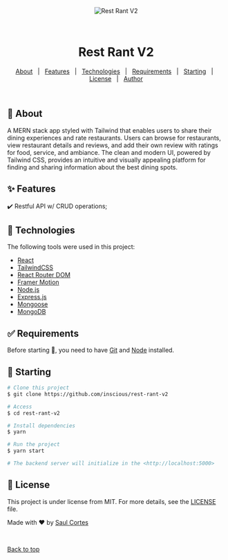 <div align="center" id="top"> 
  <img src="./.github/app.gif" alt="Rest Rant V2" />

&#xa0;

  <!-- <a href="https://restrantv2.netlify.app">Demo</a> -->
</div>

<h1 align="center">Rest Rant V2</h1>

<p align="center">
  <!-- <img alt="Github top language" src="https://img.shields.io/github/languages/top/inscious/rest-rant-v2?color=56BEB8"> -->

  <!-- <img alt="Github language count" src="https://img.shields.io/github/languages/count/inscious/rest-rant-v2?color=56BEB8"> -->

  <!-- <img alt="Repository size" src="https://img.shields.io/github/repo-size/inscious/rest-rant-v2?color=56BEB8"> -->

  <!-- <img alt="License" src="https://img.shields.io/github/license/inscious/rest-rant-v2?color=56BEB8"> -->

  <!-- <img alt="Github issues" src="https://img.shields.io/github/issues/inscious/rest-rant-v2?color=56BEB8" /> -->

  <!-- <img alt="Github forks" src="https://img.shields.io/github/forks/inscious/rest-rant-v2?color=56BEB8" /> -->

  <!-- <img alt="Github stars" src="https://img.shields.io/github/stars/inscious/rest-rant-v2?color=56BEB8" /> -->
</p>

<!-- Status -->

<!-- <h4 align="center">
	🚧  Rest Rant V2 🚀 Under construction...  🚧
</h4>

<hr> -->

<p align="center">
  <a href="#dart-about">About</a> &#xa0; | &#xa0; 
  <a href="#sparkles-features">Features</a> &#xa0; | &#xa0;
  <a href="#rocket-technologies">Technologies</a> &#xa0; | &#xa0;
  <a href="#white_check_mark-requirements">Requirements</a> &#xa0; | &#xa0;
  <a href="#checkered_flag-starting">Starting</a> &#xa0; | &#xa0;
  <a href="#memo-license">License</a> &#xa0; | &#xa0;
  <a href="https://github.com/inscious" target="_blank">Author</a>
</p>

<br>

## :dart: About

<!-- Rest-Rant is an SPA which users could rant or rave about restaurants. Users are able to add restaurants, comments and ratings. -->
A MERN stack app styled with Tailwind that enables users to share their dining experiences and rate restaurants. Users can browse for restaurants, view restaurant details and reviews, and add their own review with ratings for food, service, and ambiance. The clean and modern UI, powered by Tailwind CSS, provides an intuitive and visually appealing platform for finding and sharing information about the best dining spots.

## :sparkles: Features

:heavy_check_mark: Restful API w/ CRUD operations;

## :rocket: Technologies

The following tools were used in this project:

-   [React](https://pt-br.reactjs.org/)
-   [TailwindCSS](https://tailwindcss.com/)
-   [React Router DOM](https://reactrouter.com/)
-   [Framer Motion](https://www.framer.com/docs/)
-   [Node.js](https://nodejs.org/en/)
-   [Express.js](https://expressjs.com/)
-   [Mongoose](https://mongoosejs.com/)
-   [MongoDB](https://www.mongodb.com/)

## :white_check_mark: Requirements

Before starting :checkered_flag:, you need to have [Git](https://git-scm.com) and [Node](https://nodejs.org/en/) installed.

## :checkered_flag: Starting

```bash
# Clone this project
$ git clone https://github.com/inscious/rest-rant-v2

# Access
$ cd rest-rant-v2

# Install dependencies
$ yarn

# Run the project
$ yarn start

# The backend server will initialize in the <http://localhost:5000>
```

## :memo: License

This project is under license from MIT. For more details, see the [LICENSE](LICENSE.md) file.

Made with :heart: by <a href="https://github.com/inscious" target="_blank">Saul Cortes</a>

&#xa0;

<a href="#top">Back to top</a>
